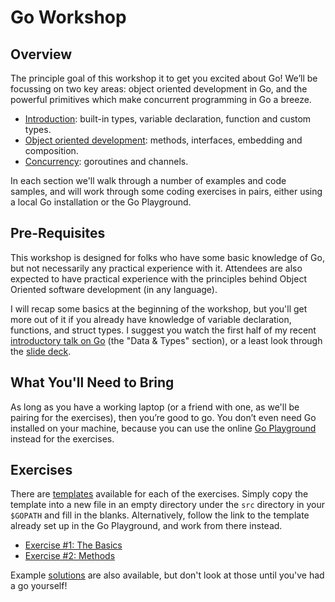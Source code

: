 # Go Workshop

## Overview

The principle goal of this workshop it to get you excited about Go! We’ll be
focussing on two key areas: object oriented development in Go, and the powerful
primitives which make concurrent programming in Go a breeze.

* [Introduction](1-the-basics.md): built-in types, variable declaration,
  function and custom types.
* [Object oriented development](2-oo-in-go.md): methods, interfaces, embedding
  and composition.
* [Concurrency](3-concurrency.md): goroutines and channels.

In each section we'll walk through a number of examples and code samples, and
will work through some coding exercises in pairs, either using a local Go
installation or the Go Playground.

## Pre-Requisites

This workshop is designed for folks who have some basic knowledge of Go, but
not necessarily any practical experience with it.  Attendees are also expected
to have practical experience with the principles behind Object Oriented
software development (in any language).

I will recap some basics at the beginning of the workshop, but you'll get more
out of it if you already have knowledge of variable declaration, functions, and
struct types. I suggest you watch the first half of my recent [introductory
talk on Go](https://vimeo.com/140410716) (the "Data & Types" section), or a
least look through the [slide
deck](https://speakerdeck.com/timblair/introduction-to-go).

## What You'll Need to Bring

As long as you have a working laptop (or a friend with one, as we'll be pairing
for the exercises), then you’re good to go.  You don’t even need Go installed
on your machine, because you can use the online [Go
Playground](http://play.golang.org/) instead for the exercises.

## Exercises

There are [templates](exercises/templates) available for each of the exercises.
Simply copy the template into a new file in an empty directory under the `src`
directory in your `$GOPATH` and fill in the blanks.  Alternatively, follow the
link to the template already set up in the Go Playground, and work from there
instead.

* [Exercise #1: The Basics](exercises/templates/01-basics.go)
* [Exercise #2: Methods](exercises/templates/02-methods.go)

Example [solutions](exercises/solutions) are also available, but don't look at
those until you've had a go yourself!
